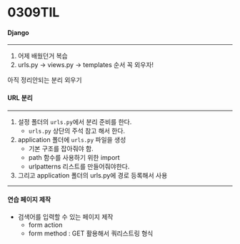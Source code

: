 # 0309TIL

#### Django

---

1. 어제 배웠던거 복습
2. urls.py -> views.py -> templates 순서 꼭 외우자!



아직 정리안되는 분리 외우기

#### URL 분리

---

1. 설정 폴더의 `urls.py`에서 분리 준비를 한다.
   * `urls.py` 상단의 주석 참고 해서 한다.
2. application 폴더에 `urls.py` 파일을 생성
   * 기본 구조를 잡아줘야 함.
   * path 함수를 사용하기 위한 import
   * urlpatterns 리스트를 만들어줘야한다.
3. 그리고 application 폴더의 urls.py에 경로 등록해서 사용



---

#### 연습 페이지 제작

* 검색어를 입력할 수 있는 페이지 제작
  * form action
  * form method : GET 활용해서 쿼리스트링 형식